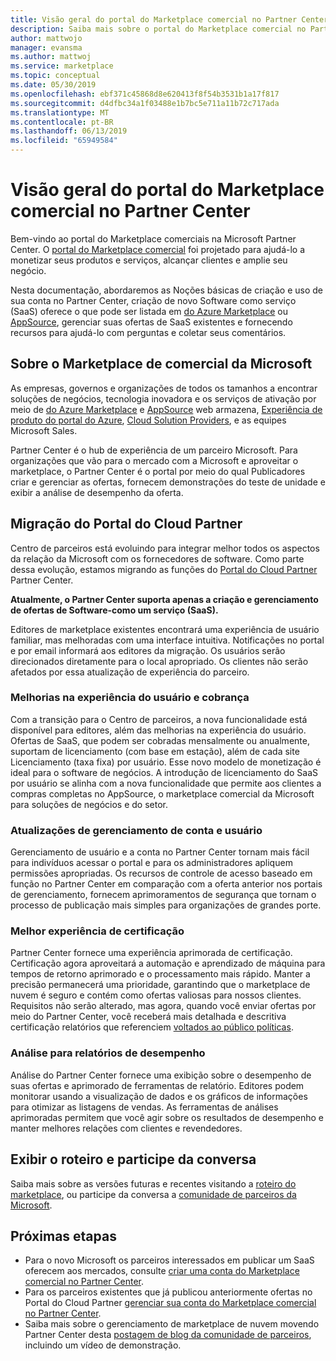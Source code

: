```yaml
---
title: Visão geral do portal do Marketplace comercial no Partner Center
description: Saiba mais sobre o portal do Marketplace comercial no Partner Center e como listar e vender ofertas no Azure Marketplace, AppSource e por meio do programa provedor de solução de nuvem (CSP).
author: mattwojo
manager: evansma
ms.author: mattwoj
ms.service: marketplace
ms.topic: conceptual
ms.date: 05/30/2019
ms.openlocfilehash: ebf371c45868d8e620413f8f54b3531b1a17f817
ms.sourcegitcommit: d4dfbc34a1f03488e1b7bc5e711a11b72c717ada
ms.translationtype: MT
ms.contentlocale: pt-BR
ms.lasthandoff: 06/13/2019
ms.locfileid: "65949584"
---
```

# <a name="overview-of-the-commercial-marketplace-portal-in-partner-center"></a>Visão geral do portal do Marketplace comercial no Partner Center

Bem-vindo ao portal do Marketplace comerciais na Microsoft Partner Center. O [portal do Marketplace comercial](https://partner.microsoft.com/dashboard/commercial-marketplace/) foi projetado para ajudá-lo a monetizar seus produtos e serviços, alcançar clientes e amplie seu negócio.

Nesta documentação, abordaremos as Noções básicas de criação e uso de sua conta no Partner Center, criação de novo Software como serviço (SaaS) oferece o que pode ser listada em [do Azure Marketplace](https://azuremarketplace.microsoft.com/) ou [AppSource](https://appsource.microsoft.com/), gerenciar suas ofertas de SaaS existentes e fornecendo recursos para ajudá-lo com perguntas e coletar seus comentários. 

## <a name="about-microsofts-commercial-marketplace"></a>Sobre o Marketplace de comercial da Microsoft

As empresas, governos e organizações de todos os tamanhos a encontrar soluções de negócios, tecnologia inovadora e os serviços de ativação por meio de [do Azure Marketplace](https://azuremarketplace.microsoft.com/) e [AppSource](https://appsource.microsoft.com/) web armazena, [ Experiência de produto do portal do Azure](https://portal.azure.com), [Cloud Solution Providers](https://partner.microsoft.com/cloud-solution-provider), e as equipes Microsoft Sales. 

Partner Center é o hub de experiência de um parceiro Microsoft. Para organizações que vão para o mercado com a Microsoft e aproveitar o marketplace, o Partner Center é o portal por meio do qual Publicadores criar e gerenciar as ofertas, fornecem demonstrações do teste de unidade e exibir a análise de desempenho da oferta. 

## <a name="migration-from-cloud-partner-portal"></a>Migração do Portal do Cloud Partner

Centro de parceiros está evoluindo para integrar melhor todos os aspectos da relação da Microsoft com os fornecedores de software. Como parte dessa evolução, estamos migrando as funções do [Portal do Cloud Partner](https://cloudpartner.azure.com/) Partner Center. 

**Atualmente, o Partner Center suporta apenas a criação e gerenciamento de ofertas de Software-como um serviço (SaaS).**

Editores de marketplace existentes encontrará uma experiência de usuário familiar, mas melhoradas com uma interface intuitiva. Notificações no portal e por email informará aos editores da migração. Os usuários serão direcionados diretamente para o local apropriado. Os clientes não serão afetados por essa atualização de experiência do parceiro. 

### <a name="improvements-on-user-experience-and-billing"></a>Melhorias na experiência do usuário e cobrança

Com a transição para o Centro de parceiros, a nova funcionalidade está disponível para editores, além das melhorias na experiência do usuário. Ofertas de SaaS, que podem ser cobradas mensalmente ou anualmente, suportam de licenciamento (com base em estação), além de cada site Licenciamento (taxa fixa) por usuário. Esse novo modelo de monetização é ideal para o software de negócios. A introdução de licenciamento do SaaS por usuário se alinha com a nova funcionalidade que permite aos clientes a compras completas no AppSource, o marketplace comercial da Microsoft para soluções de negócios e do setor. 

### <a name="account-and-user-management-updates"></a>Atualizações de gerenciamento de conta e usuário

Gerenciamento de usuário e a conta no Partner Center tornam mais fácil para indivíduos acessar o portal e para os administradores apliquem permissões apropriadas. Os recursos de controle de acesso baseado em função no Partner Center em comparação com a oferta anterior nos portais de gerenciamento, fornecem aprimoramentos de segurança que tornam o processo de publicação mais simples para organizações de grandes porte. 

### <a name="improved-certification-experience"></a>Melhor experiência de certificação

Partner Center fornece uma experiência aprimorada de certificação. Certificação agora aproveitará a automação e aprendizado de máquina para tempos de retorno aprimorado e o processamento mais rápido. Manter a precisão permanecerá uma prioridade, garantindo que o marketplace de nuvem é seguro e contém como ofertas valiosas para nossos clientes. Requisitos não serão alterado, mas agora, quando você enviar ofertas por meio do Partner Center, você receberá mais detalhada e descritiva certificação relatórios que referenciem [voltados ao público políticas](https://docs.microsoft.com/legal/marketplace/certification-policies). 

### <a name="analytics-for-performance-reporting"></a>Análise para relatórios de desempenho

Análise do Partner Center fornece uma exibição sobre o desempenho de suas ofertas e aprimorado de ferramentas de relatório. Editores podem monitorar usando a visualização de dados e os gráficos de informações para otimizar as listagens de vendas. As ferramentas de análises aprimoradas permitem que você agir sobre os resultados de desempenho e manter melhores relações com clientes e revendedores. 

## <a name="view-the-roadmap-and-join-the-conversation"></a>Exibir o roteiro e participe da conversa

Saiba mais sobre as versões futuras e recentes visitando a [roteiro do marketplace](https://aka.ms/publicmarketplaceroadmap), ou participe da conversa a [comunidade de parceiros da Microsoft](https://www.microsoftpartnercommunity.com/). 

## <a name="next-steps"></a>Próximas etapas

- Para o novo Microsoft os parceiros interessados em publicar um SaaS oferecem aos mercados, consulte [criar uma conta do Marketplace comercial no Partner Center](./create-account.md).
- Para os parceiros existentes que já publicou anteriormente ofertas no Portal do Cloud Partner [gerenciar sua conta do Marketplace comercial no Partner Center](./manage-account.md). 
- Saiba mais sobre o gerenciamento de marketplace de nuvem movendo Partner Center desta [postagem de blog da comunidade de parceiros](https://www.microsoftpartnercommunity.com/t5/Azure-Marketplace-and-AppSource/Cloud-Marketplace-In-Partner-Center/m-p/9738#M293), incluindo um vídeo de demonstração.
